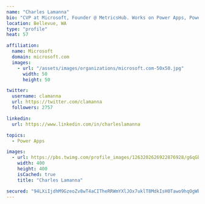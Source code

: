 ```yaml
---
name: "Charles Lamanna"
bio: "CVP at Microsoft, Founder @ MetricsHub. Works on Power Apps, Power Automate, Power Virtual Agent, Common Data Service and Dynamics 365."
location: Bellevue, WA
type: "profile"
heat: 57

affiliation:
  name: Microsoft
  domain: microsoft.com
  images:
    - url: "/assets/images/organizations/microsoft.com-50x50.jpg"
      width: 50
      height: 50

twitter:
  username: clamanna
  url: https://twitter.com/clamanna
  followers: 2757

linkedin:
  url: https://www.linkedin.com/in/charleslamanna

topics:
  - Power Apps

images:
  - url: https://pbs.twimg.com/profile_images/1263202626922876928/g6qGbHZ-_400x400.jpg
    width: 400
    height: 400
    isCached: true
    title: "Charles Lamanna"

secured: "94LXiIjdhM9GzeoZv8wT4aCITheRRWmYXlJOx7uklT8MdkIsH0Tawo9hqOgWbFf972G+E7LrSV8BoZFqd8sW2Q2lB2S1v2P+3erOYizSoz0Hq2OxpoD+cX3VQeyA/ZsrF931vlsVsxr/ozAurdjdMV/ghkyETQgrkuD4JvDNUKmGKWhyZR18a4vNcQvAdC5lZSCO6SymV76PjfVoZmoqRIn7ijVJPVix3B1kEOhXD/X7SSzuxzVljXIr9i6Xy4GlRO1fOf9VOFspWst4i47r16u8BJxqyYRN+GlmGO7YBVts3O17A3lhe7367RSlG4Bx9WpynAvDuarWRM1TsesBqv13MjWIFIphsrYRQ8UczPpXKutsJW764sMcxs6oEKdwXNjkCIT/bFw7Z779Gy1Bywf54EFrLwIbWrmqhTGR45E=;G6pLqHuHydYnnxu8t5Z/6Q=="
---
```


